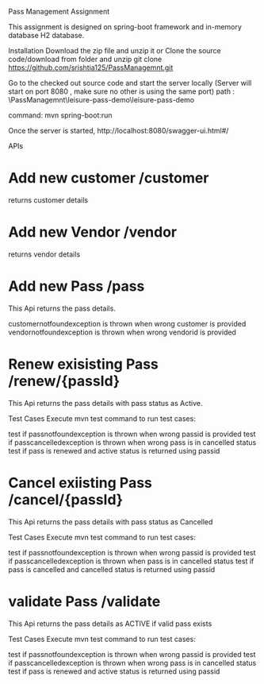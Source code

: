 Pass Management Assignment

This assignment is designed on spring-boot framework and in-memory database H2 database.

Installation
Download the zip file and unzip it or 
Clone the source code/download from folder and unzip
git clone https://github.com/srishtia125/PassManagemnt.git

Go to the checked out source code and start the server locally (Server will start on port 8080 , make sure no other is using the same port)
path :  \PassManagemnt\leisure-pass-demo\leisure-pass-demo

command: mvn spring-boot:run

Once the server is started,
http://localhost:8080/swagger-ui.html#/

APIs
# Add new customer /customer
returns customer details

# Add new Vendor /vendor
returns vendor details

# Add new Pass /pass
This Api returns the pass details.

customernotfoundexception is thrown when wrong customer  is provided 
vendornotfoundexception is thrown when wrong vendorid  is provided 

# Renew exisisting Pass /renew/{passId}
This Api returns the pass details with pass status as Active.

Test Cases
Execute mvn test command to run test cases:

test if passnotfoundexception is thrown when wrong passid  is provided 
test if passcancelledexception is thrown when wrong pass is in cancelled status 
test if pass is renewed and active status is returned using passid

# Cancel exiisting Pass /cancel/{passId}
This Api returns the pass details with pass status as Cancelled

Test Cases
Execute mvn test command to run test cases:

test if passnotfoundexception is thrown when wrong passid  is provided 
test if passcancelledexception is thrown when pass is in cancelled status 
test if pass is cancelled and cancelled status is returned using passid

# validate  Pass /validate
This Api returns the pass details as ACTIVE if valid pass exists


Test Cases
Execute mvn test command to run test cases:

test if passnotfoundexception is thrown when wrong passid  is provided 
test if passcancelledexception is thrown when wrong pass is in cancelled status 
test if pass is renewed and active status is returned using passid

